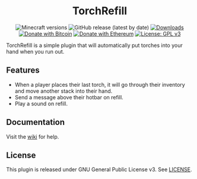 <h1 align="center">TorchRefill</h1>

<p align="center">
	<img src="https://img.shields.io/badge/Minecraft-1.9--1.17-orange" alt="Minecraft versions">
	<img src="https://img.shields.io/github/v/release/hyperdefined/TorchRefill" alt="GitHub release (latest by date)">
	<a href="https://github.com/hyperdefined/TorchRefill/releases"><img src="https://img.shields.io/github/downloads/hyperdefined/TorchRefill/total?logo=github" alt="Downloads"></a>
	<a href="https://en.cryptobadges.io/donate/1F29aNKQzci3ga5LDcHHawYzFPXvELTFoL"><img src="https://en.cryptobadges.io/badge/micro/1F29aNKQzci3ga5LDcHHawYzFPXvELTFoL" alt="Donate with Bitcoin"></a>
	<a href="https://en.cryptobadges.io/donate/0x0f58B66993a315dbCc102b4276298B5Ff8895F41"><img src="https://en.cryptobadges.io/badge/micro/0x0f58B66993a315dbCc102b4276298B5Ff8895F41" alt="Donate with Ethereum"></a>
	<a href="https://www.gnu.org/licenses/gpl-3.0"><img src="https://img.shields.io/badge/License-GPLv3-blue.svg" alt="License: GPL v3"></a>
</p>

TorchRefill is a simple plugin that will automatically put torches into your hand when you run out.

## Features
* When a player places their last torch, it will go through their inventory and move another stack into their hand.
* Send a message above their hotbar on refill.
* Play a sound on refill.

## Documentation
Visit the [wiki](https://github.com/hyperdefined/TorchRefill/wiki) for help.

## License
This plugin is released under GNU General Public License v3. See [LICENSE](https://github.com/hyperdefined/TorchRefill/blob/master/LICENSE).
